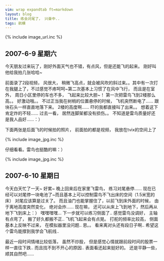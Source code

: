 ```yaml
---
vim: wrap expandtab ft=markdown
layout: blog
title: 练会对尾了， 兴奋中..
tags: 航模
---
```

{% include image_url.inc %}

## 2007-6-9 星期六

今天朋友过来玩了，刚好外面天气也不错，有点风，但是还能飞的起来。 刚好叫他给我拍几张哈哈~

前面录了2段视频， 风很大， 稍微飞高点，就会被风吹的斜过来。。其中有一次打在我腿上了，不过感觉不疼呵呵~第二次基本上习惯了在风中飞行， 而且是在室外， 周日小区里停的车也不多， 飞起来比较大胆~！ 第一次把雷鸟飞到2楼那么高。。 好激动哦。。 不过正当我在树梢的位置悬停的时候， 飞机突然断电了…… 跟块石头一样直直地落下来。 2楼的高度啊…… 吓的我都直接叫了出来。。 想着这下肯定炸的不轻…… 过去一看， 居然连脚架都没有损伤。。 不知道是雷鸟质量好还是我人品好……：）
 
下面两张是后面飞的时候拍的照片， 前面拍的都是视频， 我放在tvix的空间上了

{% include image_jpg.inc %}

仔细看看。雷鸟也挺酷的嘛：）

{% include image_jpg.inc %}

## 2007-6-10 星期日
今天白天忙了一天~ 好累~ 晚上回来后在家里飞雷鸟， 练习对尾悬停…… 现在已经可以对尾停一块电池了~而且基本上可以控制雷鸟不飞出床的空间（1.5米宽的床） 对尾应该算是过关了。 而且油门也能掌握住了，以前飞到床外面的时候， 由于离地高度突然变化， 绝对会炸…… 现在嘛， 还可以从床上飞到地下，然后再从地下飞到床上：） 嘿嘿嘿嘿... 下一步就可以练习侧面了.. 感觉雷鸟没调好， 主轴有点弯了， 搬了好久都搬不正.. 飞机飞起来会有点晃。 打舵的频率比较高， 侧面基本上反映不过来， 在模拟器里没问题.. 恩。。 看来离对头还有段日子啊.. 希望这个雷鸟能撑到我学会飞航线..

最近一段时间情绪比较低落， 虽然不炒股， 但是感觉心情就跟前段时间的股票一样一直往下跌.. 而且找不到不开心的原因.. 表面看还起来挺好的。 还是平静一些，顺其自然吧……
